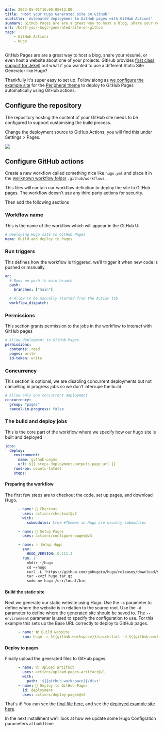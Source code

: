 ```yaml
---
date: 2023-05-01T10:00:00+12:00
title: 'Host your Hugo Generated site on GitHub'
subtitle: 'Automated deployment to GitHub pages with GitHub Actions'
summary: GitHub Pages are are a great way to host a blog, share your résumé, or even host a website about one of your projects.
url: /host-your-hugo-generated-site-on-github
tags:
    - GitHub Actions
    - Hugo
---
```


GitHub Pages are are a great way to host a blog, share your résumé, or even host a website about one of your projects. GitHub provides [first class support for Jekyll](https://docs.github.com/en/pages/setting-up-a-github-pages-site-with-jekyll/about-github-pages-and-jekyll) but what if you wanted to use a different Static Site Generator like Hugo?

Thankfully it's super easy to set up. Follow along as [we configure the example site](https://github.com/myquay/hugo-theme-peripheral-example) for the [Peripheral theme](https://github.com/myquay/hugo-theme-peripheral) to deploy to GitHub Pages automatically using GitHub actions.

## Configure the repository

The repository hosting the content of your GitHub site needs to be configured to support customising the build process.

Change the deployment source to GitHub Actions, you will find this under Settings > Pages.

![](/images/2023/pages-source.png)


## Configure GitHub actions

Create a new workflow called something nice like `hugo.yml` and place it in the [wellknown workflow folder](https://docs.github.com/en/actions/using-workflows/about-workflows) `.github/workflows`.

This files will contain our workflow definition to deploy the site to GitHub pages. The workflow doesn't use any third party actions for security.

Then add the following sections

### Workflow name

This is the name of the workflow which will appear in the GitHub UI

```yml
# Deploying Hugo site to GitHub Pages
name: Build and deploy to Pages
```

### Run triggers

This defines how the workflow is triggered, we'll trigger it when new code is pushed or manually.

```yml
on:
  # Runs on push to main branch
  push:
    branches: ["main"]

  # Allow to be manually started from the Action tab
  workflow_dispatch:
```

### Permissions

This section grants permission to the jobs in the workflow to interact with GitHub pages

```yml
# Allow deployment to GitHub Pages
permissions:
  contents: read
  pages: write
  id-token: write
```

### Concurrency

This section is optional, we are disabling concurrent deployments but not cancelling in progress jobs so we don't interrupe the build

```yml
# Allow only one concurrent deployment
concurrency:
  group: "pages"
  cancel-in-progress: false
```

### The build and deploy jobs

This is the core part of the workflow where we specify how our hugo site is built and deployed

```yml
jobs:
  deploy:
    environment:
      name: github-pages
      url: ${{ steps.deployment.outputs.page_url }}
    runs-on: ubuntu-latest
    steps:
```

#### Preparing the workflow

The first few steps are to checkout the code,  set up pages, and download Hugo.

```yml
      - name: 💾 Checkout
        uses: actions/checkout@v3
        with:
          submodules: true #Themes in Hugo are usually submodules

      - name: 📄 Setup Pages
        uses: actions/configure-pages@v3

      - name: ✨ Setup Hugo
        env:
          HUGO_VERSION: 0.111.3
        run: |
          mkdir ~/hugo
          cd ~/hugo
          curl -L "https://github.com/gohugoio/hugo/releases/download/v${HUGO_VERSION}/hugo_${HUGO_VERSION}_Linux-64bit.tar.gz" --output hugo.tar.gz
          tar -xvzf hugo.tar.gz
          sudo mv hugo /usr/local/bin
```

#### Build the static site

Next we generate our static website using Hugo. Use the `-s` parameter to define where the website is in relation to the source root. Use the `-d` parameter to define where the generated site should be saved to. The `--environment` parameter is used to specify the configuration to use. For this example this sets up the Base URL correctly to deploy to GitHub pages.

```yml
      - name: 🛠️ Build website
        run: hugo -s ${{github.workspace}}/quickstart -d ${{github.workspace}}/dist  --environment github-pages --log -v
```

#### Deploy to pages

Finally upload the generated files to GitHub pages.

```yml
      - name: 📦 Upload artifact
        uses: actions/upload-pages-artifact@v1
        with:
          path: '${{github.workspace}}/dist'
      - name: 🚀 Deploy to GitHub Pages
        id: deployment
        uses: actions/deploy-pages@v2
```

That's it! You can see the [final file here](https://github.com/myquay/hugo-theme-peripheral-example/blob/main/.github/workflows/hugo.yml), and see the [deployed example site here](https://myquay.github.io/hugo-theme-peripheral-example/).

In the next installment we'll look at how we update some Hugo Configration parameters at build time.